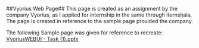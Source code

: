##Vyorius Web Page##
This page is created as an assignment by the company Vyorius, as I applied for internship in the same through iternshala. The page is created in reference to the sample page provided the company.

The following Sample page was given for reference to recreate:
[VyoriusWEBUI - Task (1).pptx](https://github.com/codetravellearn/Vyorius-web-page/files/6175986/VyoriusWEBUI.-.Task.1.pptx)
